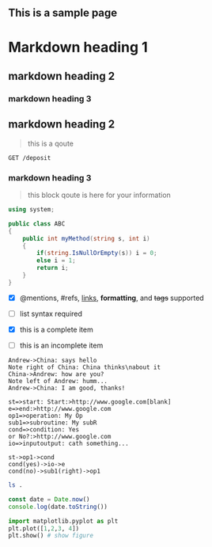 ## This is a sample page
# Markdown heading 1
## markdown heading 2
### markdown heading 3
## markdown heading 2

>this is a qoute

~~~
GET /deposit
~~~

### markdown heading 3
> this block qoute is here for your information

~~~csharp {.line-numbers, highlight=7-9}
using system;

public class ABC
{
    public int myMethod(string s, int i)
    {
        if(string.IsNullOrEmpty(s)) i = 0;
        else i = 1;
        return i;
    }
}
~~~

- [x] @mentions, #refs, [links](), **formatting**, and <del>tags</del> supported
- [ ] list syntax required
- [x] this is a complete item
- [ ] this is an incomplete item


```sequence {theme="hand"}
Andrew->China: says hello
Note right of China: China thinks\nabout it
China->Andrew: how are you?
Note left of Andrew: humm...
Andrew->China: I am good, thanks!
```

```flow
st=>start: Start:>http://www.google.com[blank]
e=>end:>http://www.google.com
op1=>operation: My Op
sub1=>subroutine: My subR
cond=>condition: Yes
or No?:>http://www.google.com
io=>inputoutput: cath something...

st->op1->cond
cond(yes)->io->e
cond(no)->sub1(right)->op1
```

```bash {cmd}
ls .
```

```javascript {cmd="node"}
const date = Date.now()
console.log(date.toString())
```

```python {cmd="c:/windows/py.exe" matplotlib=true}
import matplotlib.pyplot as plt
plt.plot([1,2,3, 4])
plt.show() # show figure
```
